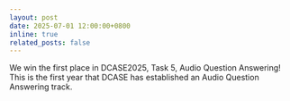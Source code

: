 ```yaml
---
layout: post
date: 2025-07-01 12:00:00+0800
inline: true
related_posts: false
---
```


We win the first place in DCASE2025, Task 5, Audio Question Answering! This is the first year that DCASE has established an Audio Question Answering track.
